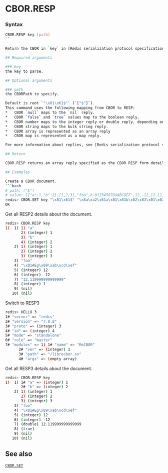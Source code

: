 # CBOR.RESP

### Syntax
```bash
CBOR.RESP key [path]
``

Return the CBOR in `key` in [Redis serialization protocol specification](/docs/reference/protocol-spec) form 

## Required arguments

### key
the key to parse.

## Optional arguments

### path
the CBORPath to specify. 

Default is root `"\x81\x61$"` (`["$"]`).
This command uses the following mapping from CBOR to RESP:
*   CBOR `null` maps to the `nil` reply.
*   CBOR `false` and `true` values map to the boolean reply.
*   CBOR number maps to the integer reply or double reply, depending on type.
*   CBOR string maps to the bulk string reply.
*   CBOR array is represented as an array reply
*   CBOR map is represented as a map reply.

For more information about replies, see [Redis serialization protocol specification](/docs/reference/protocol-spec) or [RESP3](https://github.com/redis/redis-specifications/blob/master/protocol/RESP3.md)

## Return

CBOR.RESP returns an array reply specified as the CBOR RESP form detailed in [Redis serialization protocol specification](/docs/reference/protocol-spec).

## Examples

Create a CBOR document.
```bash
# path: ["$"]
# value: [{"a":1,"b":2},[1,2,3],"foo",h'0123456789ABCDEF',12,-12,12.12,true,null,undefined]
redis> CBOR.SET key "\x81\x61$" "\x8a\xa2\x61a\x01\x61b\x02\x83\x01\x02\x03\x63foo\x48\x01\x23\x45\x67\x89\xab\xcd\xef\x0c\x2b\xfb\x40\x28\x3d\x70\xa3\xd7\x0a\x3d\xf5\xf6\xf7"
OK
```

Get all RESP2 details about the document.
```bash
redis> CBOR.RESP key
1)  1) 1) "a"
       2) (integer) 1
       3) "b"
       4) (integer) 2
    2) 1) (integer) 1
       2) (integer) 2
       3) (integer) 3
    3) "foo"
    4) "\x01#Eg\x89\xab\xcd\xef"
    5) (integer) 12
    6) (integer) -12
    7) "12.119999999999999"
    8) (integer) 1
    9) (nil)
   10) (nil)
```

Switch to RESP3
```bash
redis> HELLO 3
1# "server" => "redis"
2# "version" => "7.0.8"
3# "proto" => (integer) 3
4# "id" => (integer) 4
5# "mode" => "standalone"
6# "role" => "master"
7# "modules" => 1) 1# "name" => "ReCBOR"
      2# "ver" => (integer) 1
      3# "path" => "/librecbor.so"
      4# "args" => (empty array)
```

Get all RESP3 details about the document.
```bash
redis> CBOR.RESP key
1)  1) 1# "a" => (integer) 1
       2# "b" => (integer) 2
    2) 1) (integer) 1
       2) (integer) 2
       3) (integer) 3
    3) "foo"
    4) "\x01#Eg\x89\xab\xcd\xef"
    5) (integer) 12
    6) (integer) -12
    7) (double) 12.119999999999999
    8) (true)
    9) (nil)
   10) (nil)
```

## See also

[`CBOR.SET`](cbor.set.md)

